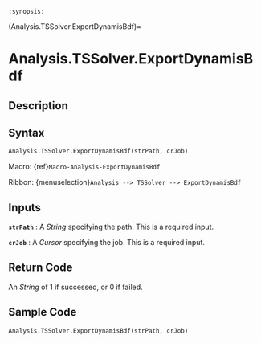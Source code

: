 ```{module} Analysis.TSSolver.ExportDynamisBdf()
:synopsis:
```

(Analysis.TSSolver.ExportDynamisBdf)=

# Analysis.TSSolver.ExportDynamisBdf

## Description

## Syntax

```python
Analysis.TSSolver.ExportDynamisBdf(strPath, crJob)
```

Macro: {ref}`Macro-Analysis-ExportDynamisBdf`

Ribbon: {menuselection}`Analysis --> TSSolver --> ExportDynamisBdf`

## Inputs

**`strPath`**
: A _String_ specifying the path. This is a required input.

**`crJob`**
: A _Cursor_ specifying the job. This is a required input.

## Return Code

An _String_ of 1 if successed, or 0 if failed.

## Sample Code

```python
Analysis.TSSolver.ExportDynamisBdf(strPath, crJob)
```
